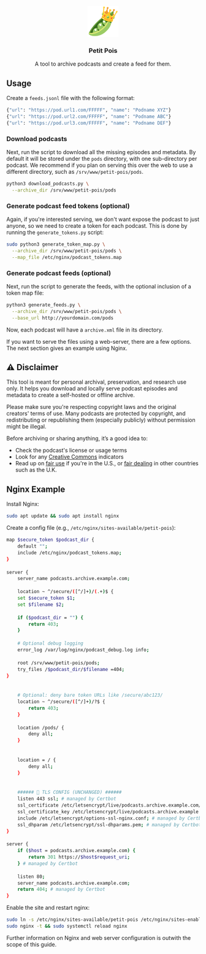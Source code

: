 <!-- PROJECT LOGO -->
<br />
<div align="center">
  <a href="https://github.com/Wheest/petit-pois/">
    <img src="logo.png" alt="Logo" width="80" height="80">
  </a>

  <h3 align="center">Petit Pois</h3>

  <p align="center">
    A tool to archive podcasts and create a feed for them.
    <br />
  </p>
</div>

## Usage

Create a `feeds.jsonl` file with the following format:

``` sh
{"url": "https://pod.url1.com/FFFFF", "name": "Podname XYZ"}
{"url": "https://pod.url2.com/FFFFF", "name": "Podname ABC"}
{"url": "https://pod.url3.com/FFFFF", "name": "Podname DEF"}
```

### Download podcasts

Next, run the script to download all the missing episodes and metadata.  By default it will be stored under the `pods` directory, with one sub-directory per podcast.
We recommend if you plan on serving this over the web to use a different directory, such as `/srv/www/petit-pois/pods`.

``` sh
python3 download_podcasts.py \
  --archive_dir /srv/www/petit-pois/pods
```

### Generate podcast feed tokens (optional)

Again, if you're interested serving, we don't want expose the podcast to just anyone, so we need to create a token for each podcast.  This is done by running the `generate_tokens.py` script:

``` sh
sudo python3 generate_token_map.py \
  --archive_dir /srv/www/petit-pois/pods \
  --map_file /etc/nginx/podcast_tokens.map
```

### Generate podcast feeds (optional)

Next, run the script to generate the feeds, with the optional inclusion of a token map file:

``` sh
python3 generate_feeds.py \
  --archive_dir /srv/www/petit-pois/pods \
  --base_url http://yourdomain.com/pods
```

Now, each podcast will have a `archive.xml` file in its directory.

If you want to serve the files using a web-server, there are a few options.  The next section gives an example using Nginx.

## ⚠️ Disclaimer

This tool is meant for personal archival, preservation, and research use only. It helps you download and locally serve podcast episodes and metadata to create a self-hosted or offline archive.

Please make sure you're respecting copyright laws and the original creators' terms of use. Many podcasts are protected by copyright, and redistributing or republishing them (especially publicly) without permission might be illegal.

Before archiving or sharing anything, it’s a good idea to:

- Check the podcast's license or usage terms
- Look for any [Creative Commons](https://creativecommons.org/) indicators
- Read up on [fair use](https://en.wikipedia.org/wiki/Fair_use) if you're in the U.S., or [fair dealing](https://en.wikipedia.org/wiki/Fair_dealing) in other countries such as the U.K.

## Nginx Example

Install Nginx:

``` sh
sudo apt update && sudo apt install nginx
```

Create a config file (e.g., `/etc/nginx/sites-available/petit-pois`):


``` sh
map $secure_token $podcast_dir {
    default "";
    include /etc/nginx/podcast_tokens.map;
}

server {
    server_name podcasts.archive.example.com;

    location ~ ^/secure/([^/]+)/(.+)$ {
    set $secure_token $1;
    set $filename $2;

    if ($podcast_dir = "") {
        return 403;
    }

    # Optional debug logging
    error_log /var/log/nginx/podcast_debug.log info;

    root /srv/www/petit-pois/pods;
    try_files /$podcast_dir/$filename =404;
}


    # Optional: deny bare token URLs like /secure/abc123/
    location ~ ^/secure/([^/]+)/?$ {
        return 403;
    }

    location /pods/ {
        deny all;
    }


    location = / {
        deny all;
    }


    ###### 🔐 TLS CONFIG (UNCHANGED) ######
    listen 443 ssl; # managed by Certbot
    ssl_certificate /etc/letsencrypt/live/podcasts.archive.example.com/fullchain.pem; # managed by Certbot
    ssl_certificate_key /etc/letsencrypt/live/podcasts.archive.example.com/privkey.pem; # managed by Certbot
    include /etc/letsencrypt/options-ssl-nginx.conf; # managed by Certbot
    ssl_dhparam /etc/letsencrypt/ssl-dhparams.pem; # managed by Certbot
}

server {
    if ($host = podcasts.archive.example.com) {
        return 301 https://$host$request_uri;
    } # managed by Certbot

    listen 80;
    server_name podcasts.archive.example.com;
    return 404; # managed by Certbot
}

```

Enable the site and restart nginx:

``` sh
sudo ln -s /etc/nginx/sites-available/petit-pois /etc/nginx/sites-enabled/
sudo nginx -t && sudo systemctl reload nginx
```

Further information on Nginx and web server configuration is outwith the scope of this guide.

